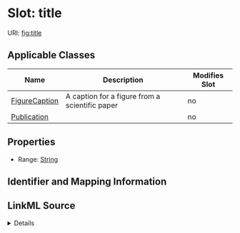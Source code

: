 

# Slot: title

URI: [fig:title](http://w3id.org/ontogpt/figure-templatetitle)



<!-- no inheritance hierarchy -->





## Applicable Classes

| Name | Description | Modifies Slot |
| --- | --- | --- |
| [FigureCaption](FigureCaption.md) | A caption for a figure from a scientific paper |  no  |
| [Publication](Publication.md) |  |  no  |







## Properties

* Range: [String](String.md)





## Identifier and Mapping Information








## LinkML Source

<details>
```yaml
name: title
alias: title
domain_of:
- FigureCaption
- Publication
range: string

```
</details>